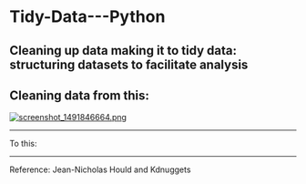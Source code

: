 # Tidy-Data---Python
## Cleaning up data making it to tidy data: structuring datasets to facilitate analysis

Cleaning data from this:
-----

[![screenshot_1491846664.png](https://s19.postimg.org/qbtrhen8z/screenshot_1491846664.png)](https://postimg.org/image/jy4oe5icv/)

-----
To this: 




-----
Reference: Jean-Nicholas Hould and Kdnuggets
